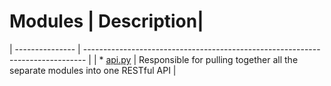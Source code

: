 

# Modules | Description|
| --------------- | ------------------------------------------------------------------------------ | 
| * [api.py](API) | Responsible for pulling together all the separate modules into one RESTful API | 
